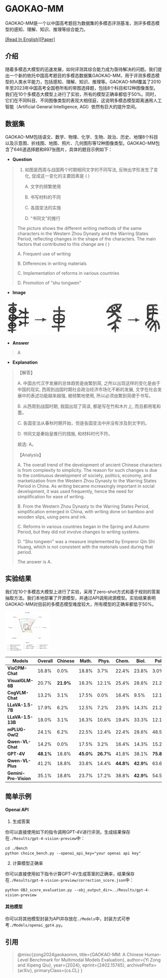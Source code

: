 # GAOKAO-MM

GAOKAO-MM是一个以中国高考题目为数据集的多模态评测基准，测评多模态模型的感知、理解、知识、推理等综合能力。

[[Read In English]](./README_EN.md)[[Paper]](https://arxiv.org/abs/2402.15745)

## 介绍

随着多模态大模型的迅速发展，如何评测其综合能力成为亟待解决的问题。我们提出一个新的依托中国高考题目的多模态数据集GAOKAO-MM，用于评测多模态模型的人类水平能力，包括感知、理解、知识、推理等。GAOKAO-MM覆盖了2010年至2023年中国高考全国卷所有的带图选择题，包括8个科目和12种图像类型。我们在10个多模态大模型上进行了实验，所有的模型正确率都低于50%。同时，它们在不同科目、不同图像类型的表现大相径庭，这说明多模态模型距离通用人工智能（Artificial General Intelligence, AGI）依然有巨大的提升空间。

## 数据集

GAOKAO-MM包括语文、数学、物理、化学、生物、政治、历史、地理8个科目以及示意图、折线图、地图、照片、几何图形等12种图像类型。GAOKAO-MM包含了646道选择题和897张图片，具体的题目示例如下：

- **Question**

> 1. 如图是西周与战国两个时期相同文字的不同写法, 反映出字形发生了变化, 促成这一变化的主要因素是 ( )
>
>    A. 文字的频繁使用	
>
>    B. 书写材料的不同	
>
>    C. 各国变法的实施	
>
>    D. “书同文”的推行
>
> 
>
> The picture shows the different writing methods of the same characters in the Western Zhou Dynasty and the Warring States Period, reflecting changes in the shape of the characters. The main factors that contributed to this change are ( )
>
> A. Frequent use of writing	 						
>
> B. Differences in writing materials 	
>
> C. Implementation of reforms in various countries 		  
>
> D. Promotion of "shu tongwen"
>
> 

* **Image**

![2010-2023_History_MCQs_14_0](./Images/2010-2023_History_MCQs_14_0.png)

* **Answer**

> A

* **Explanation**

> 【解答】
>
> A. 中国古代汉字发展的总体趋势是由繁到简, 之所以出现这样的变化是由于中国的现实, 西周到战国时期社会政治经济市场化不断的发展, 文字在社会发展中的表述功能越来越强, 被频繁地使用, 所以必须由繁到简便于书写。
>
> B. 从西周到战国时期, 我国出现了简读, 都是写在竹和木片上, 而且都用笔和墨。
>
> C. 各国变法从春秋时期开始，但是各国变法中并没有涉及到文字的。
>
> D. 书同文是秦始皇推行的措施, 和材料时代不符。
>
> 故选: A。
>
> 【Analysis】
>
> A. The overall trend of the development of ancient Chinese characters is from complexity to simplicity. The reason for such changes is due to the continuous development of society, politics, economy, and marketization from the Western Zhou Dynasty to the Warring States Period in China. As writing became increasingly important in social development, it was used frequently, hence the need for simplification for ease of writing. 
>
> B. From the Western Zhou Dynasty to the Warring States Period, simplification emerged in China, with writing done on bamboo and wooden slips, using pens and ink. 
>
> C. Reforms in various countries began in the Spring and Autumn Period, but they did not involve changes to writing systems. 
>
> D. "Shu tongwen" was a measure implemented by Emperor Qin Shi Huang, which is not consistent with the materials used during that period.
>
> The answer is A.

## 实验结果

我们在10个多模态大模型上进行了实验，采用了zero-shot方式和基于规则的答案抽取方法。我们本地部署了开源模型，并通过API调用闭源模型。实验结果表明GAOKAO-MM对目前的多模态模型难度较大，所有模型的正确率都低于50%。

<img src="./Images/radar_map.png" style="zoom:14%;" />



| **Models**            | **Overall** | **Chinese** | **Math.** | **Phys.** | **Chem.** | **Biol.** | **Poli.** | **Hist.** | **Geog.** |
| --------------------- | ----------- | ----------- | --------- | --------- | --------- | --------- | --------- | --------- | --------- |
| **VisCPM-Chat**       | 16.8%       | 0.0%        | 18.8%     | 3.7%      | 22.4%     | 23.8%     | 3.0%      | 32.4%     | 24.9%     |
| **VisualGLM-6B**      | 20.7%       | **21.9%**   | 16.3%     | 12.1%     | 25.4%     | 28.6%     | 21.2%     | 38.2%     | 24.0%     |
| **CogVLM-Chat**       | 13.2%       | 3.1%        | 17.5%     | 0.0%      | 16.4%     | 9.5%      | 12.1%     | 20.6%     | 21.3%     |
| **LLaVA-1.5-7B**      | 17.9%       | 6.2%        | 12.5%     | 7.2%      | 23.9%     | 14.3%     | 21.2%     | 32.4%     | 24.9%     |
| **LLaVA-1.5-13B**     | 18.0%       | 3.1%        | 16.3%     | 10.6%     | 19.4%     | 33.3%     | 12.1%     | 23.5%     | 23.5%     |
| **mPLUG-Owl2**        | 24.1%       | 6.2%        | 22.5%     | 12.4%     | 22.4%     | 28.6%     | 48.5%     | 32.4%     | 30.3%     |
| **Qwen-VL-Chat**      | 14.2%       | 0.0%        | 17.5%     | 3.2%      | 16.4%     | 14.3%     | 15.2%     | 26.5%     | 19.9%     |
| **GPT-4V**            | **48.1%**   | 18.8%       | **45.0%** | **26.7%** | 41.8%     | 38.1%     | **75.8%** | 79.4%     | **62.0%** |
| **Qwen-VL-Plus**      | 41.2%       | 18.8%       | 33.8%     | 14.4%     | **44.8%** | **42.9%** | 63.6%     | **82.4%** | 55.7%     |
| **Gemini-Pro-Vision** | 35.1%       | 18.8%       | 23.7%     | 17.2%     | 38.8%     | **42.9%** | 54.5%     | 55.9%     | 46.6%     |

## 简单示例

#### Openai API

1. 生成答案

你可以直接使用如下的指令调用GPT-4V进行评测，生成结果保存在`./Results/gpt-4-vision-preview`中：

```
cd ./Bench
python choice_bench.py --openai_api_key="your openai api key"
```

2. 计算模型正确率

你可以直接使用如下指令计算GPT-4V生成答案的正确率，结果保存在`./Results/gpt-4-vision-preview/correction_score.json`中：

```
python OBJ_score_evaluation.py --obj_output_dir=../Results/gpt-4-vision-preview
```

#### 其他模型

你可以将其他模型封装为API并存放在`./Models`中，封装方式可参考`./Models/openai_gpt4.py`。

## 引用

> @misc{zong2024gaokaomm,
>       title={GAOKAO-MM: A Chinese Human-Level Benchmark for Multimodal Models Evaluation}, 
>       author={Yi Zong and Xipeng Qiu},
>       year={2024},
>       eprint={2402.15745},
>       archivePrefix={arXiv},
>       primaryClass={cs.CL}
> }
